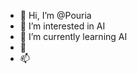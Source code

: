 - 👋 Hi, I’m @Pouria
- 👀 I’m interested in AI
- 🌱 I’m currently learning AI
- 💞️
- 📫 

<!---
PouriaAven/PouriaAven is a ✨ special ✨ repository because its `README.md` (this file) appears on your GitHub profile.
You can click the Preview link to take a look at your changes.
--->
